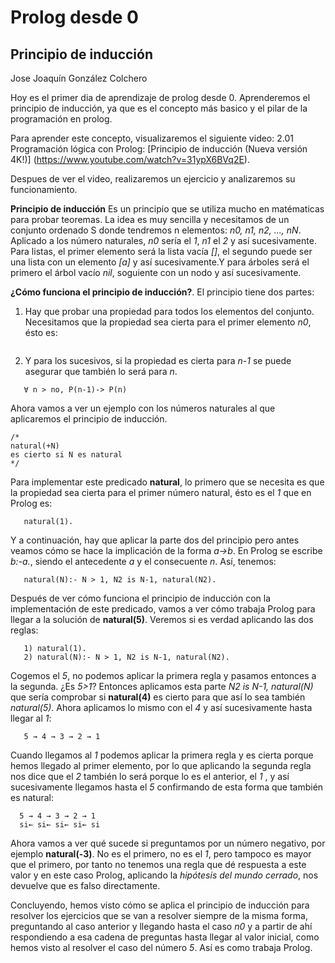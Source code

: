 # Prolog desde 0

## Principio de inducción

Jose Joaquín González Colchero

Hoy es el primer dia de aprendizaje de prolog desde 0. Aprenderemos el principio de inducción, ya que es el concepto más basico y el pilar de la programación en prolog.

Para aprender este concepto, visualizaremos el siguiente video: 2.01 Programación lógica con Prolog: [Principio de inducción (Nueva versión 4K!)] (https://www.youtube.com/watch?v=31ypX6BVq2E).

Despues de ver el video, realizaremos un ejercicio y analizaremos su funcionamiento.

**Principio de inducción**
Es un principio que se utiliza mucho en matématicas para probar teoremas. La idea es muy sencilla y necesitamos de un conjunto ordenado S donde tendremos n elementos: *n0, n1, n2, ..., nN*.
Aplicado a los número naturales, *n0* sería el *1*, *n1* el *2* y así sucesivamente. Para listas, el primer elemento será la lista vacía *[]*, el segundo puede ser una lista con un elemento *[a]* y así sucesivamente.Y para árboles será el primero el árbol vacío *nil*, soguiente con un nodo y así sucesivamente.

**¿Cómo funciona el principio de inducción?**. El principio tiene dos partes:
1) Hay que probar una propiedad para todos los elementos del conjunto. Necesitamos que la propiedad sea cierta para el primer elemento *n0*, ésto es:
```P es cierta para n0
```
2) Y para los sucesivos, si la propiedad es cierta para *n-1* se puede asegurar que también lo será para *n*.
```
   ∀ n > no, P(n-1)-> P(n)
```
Ahora vamos a ver un ejemplo con los números naturales al que aplicaremos el principio de inducción. 
```
/* 
natural(+N)
es cierto si N es natural
*/
```
Para implementar este predicado **natural**, lo primero que se necesita es que la propiedad sea cierta para el primer número natural, ésto es el *1* que en Prolog es:
```
   natural(1).
```
Y a continuación, hay que aplicar la parte dos del principio pero antes veamos cómo se hace la implicación de la forma *a->b*. En Prolog se escribe *b:-a.*, siendo el antecedente *a* y el consecuente *n*. Así, tenemos:
```                               
   natural(N):- N > 1, N2 is N-1, natural(N2).
```

Después de ver cómo funciona el principio de inducción con la implementación de este predicado, vamos a ver cómo trabaja Prolog para llegar a la solución de **natural(5)**. Veremos si es verdad aplicando las dos reglas:
```
   1) natural(1).
   2) natural(N):- N > 1, N2 is N-1, natural(N2).
```
Cogemos el *5*, no podemos aplicar la primera regla y pasamos entonces a la segunda. ¿Es *5>1*? Entonces aplicamos esta parte *N2 is N-1, natural(N)* que sería comprobar si **natural(4)** es cierto para que así lo sea también *natural(5)*. Ahora aplicamos lo mismo con el *4* y así sucesivamente hasta llegar al *1*:
```
   5 → 4 → 3 → 2 → 1
```
Cuando llegamos al *1* podemos aplicar la primera regla y es cierta porque hemos llegado al primer elemento, por lo que aplicando la segunda regla nos dice que el *2* también lo será porque lo es el anterior, el *1* , y así sucesivamente llegamos hasta el *5* confirmando de esta forma que también es natural:
```
  5 → 4 → 3 → 2 → 1
  si← si← si← si← si   
```
Ahora vamos a ver qué sucede si preguntamos por un número negativo, por ejemplo **natural(-3)**. No es el primero, no es el *1*, pero tampoco es mayor que el primero, por tanto no tenemos una regla que dé respuesta a este valor y en este caso Prolog, aplicando la *hipótesis del mundo cerrado*, nos devuelve que es falso directamente.

Concluyendo, hemos visto cómo se aplica el principio de inducción para resolver los ejercicios que se van a resolver siempre de la misma forma, preguntando al caso anterior y llegando hasta el caso *n0* y a partir de ahí respondiendo a esa cadena de preguntas hasta llegar al valor inicial, como hemos visto al resolver el caso del número *5*. Así es como trabaja Prolog.






